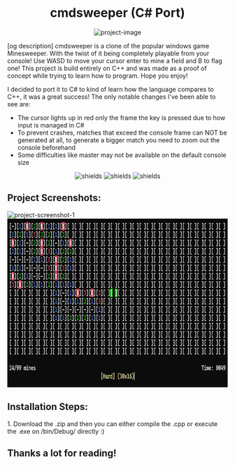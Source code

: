 <h1 align="center" id="title">cmdsweeper (C# Port)</h1>

<p align="center"><img src="https://socialify.git.ci/LemonpieGBS/cmdsweeper/image?description=1&amp;descriptionEditable=A%20minesweeper%20clone%20completely%20playable%20on%20CMD%2C%20made%20entirely%20in%20C%23!&amp;font=Inter&amp;language=1&amp;name=1&amp;owner=1&amp;pattern=Diagonal%20Stripes&amp;theme=Light" alt="project-image"></p>

<p id="description">[og description] cmdsweeper is a clone of the popular windows game Minesweeper. With the twist of it being completely playable from your console! Use WASD to move your cursor enter to mine a field and B to flag one! This project is build entirely on C++ and was made as a proof of concept while trying to learn how to program. Hope you enjoy!

I decided to port it to C# to kind of learn how the language compares to C++, it was a great success!
The only notable changes I've been able to see are:
- The cursor lights up in red only the frame the key is pressed due to how input is managed in C#
- To prevent crashes, matches that exceed the console frame can NOT be generated at all, to generate a bigger match you need to zoom out the console beforehand
- Some difficulties like master may not be available on the default console size</p>

<p align="center"><img src="https://img.shields.io/badge/Author-LemonpieGBS-green" alt="shields"> <img src="https://img.shields.io/badge/Written_In_C%23-purple" alt="shields"> <img src="https://img.shields.io/badge/Open_Source-blue" alt="shields"></p>

<h2>Project Screenshots:</h2>

<img src="https://github.com/LemonpieGBS/cmdsweeper-for-CSharp/blob/master/CMDS-screenshot_1_csharp.png" alt="project-screenshot-1" width="689" height="289/">

<img src="https://github.com/LemonpieGBS/cmdsweeper/blob/main/CMDS-screenshot_1.png" alt="project-screenshot-2" width="825" height="385/">

<h2>Installation Steps:</h2>

<p>1. Download the .zip and then you can either compile the .cpp or execute the .exe on /bin/Debug/ directly :)</p>

<h2>Thanks a lot for reading!</h2>
